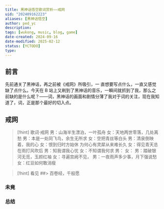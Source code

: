 ```yaml
---
title: 黑神话悟空歌词赏析——戒网
uid: "202409162223"
aliases: [黑神话悟空]
author: ped_yc
description: 
tags: [wukong, music, blog, game]
date-created: 2024-09-16
date-modified: 2025-02-12
status: [YCTODO]
type: 
---
```


## 前言

先前通关了黑神话，再之前被《戒网》所吸引，一 []() 直想要写点什么，一直又感觉缺了点什么。今天在 B 站上又刷到了黑神话的音乐，一瞬间就抓到了我，那么之前缺的是什么呢？——词，黑神话的画面和剧情分薄了我对于词的关注，现在我知道了，词，正是那个最好的切入点。

## 戒网

> [!hint] 歌词·戒网
> 男：山海半生漂泊，一叶孤舟
> 女：天地两世零落，几处离愁
> 男：本是一处同飞鸟，余生无所求
> 女：空把青丝等白头
> 男：清泉倒映着，我的心
> 女：恨到归时方始休
> 为何心有灵犀从来难长久
> 女：得见青天总在雨打风吹后
> 男：知我谓我心忧
> 女：不知谓我何求
> 男：
> 女：
> 男：踏破银河无觅，玉颜红袖
> 女：寻遍宫阙不见， 男：一夜雨声多少事，月下强说愁
> 女：红豆如何敢消瘦

> [!hint] 看见
##> 百卷经，千般愿

### 未竟

### 总结
